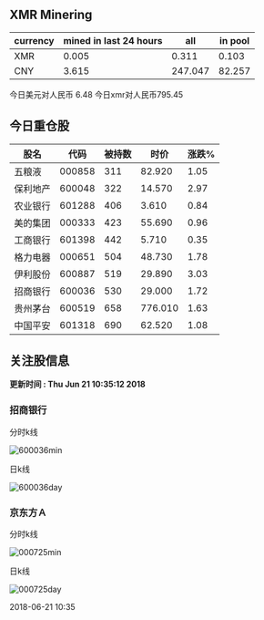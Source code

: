 ## XMR Minering

|currency|mined in last 24 hours|all|in pool|
|---|---|---|---|
|XMR|0.005|0.311|0.103|
|CNY|3.615|247.047|82.257|

今日美元对人民币 6.48	今日xmr对人民币795.45


## 今日重仓股 

|股名|代码|被持数|时价|涨跌%|
|---|---|---|---|---|
|五粮液|000858|311|82.920|1.05|
|保利地产|600048|322|14.570|2.97|
|农业银行|601288|406|3.610|0.84|
|美的集团|000333|423|55.690|0.96|
|工商银行|601398|442|5.710|0.35|
|格力电器|000651|504|48.730|1.78|
|伊利股份|600887|519|29.890|3.03|
|招商银行|600036|530|29.000|1.72|
|贵州茅台|600519|658|776.010|1.63|
|中国平安|601318|690|62.520|1.08|

## 关注股信息
**更新时间 : Thu Jun 21 10:35:12 2018**
### 招商银行 
分时k线

![600036min](http://image.sinajs.cn/newchart/min/n/sh600036.gif)

日k线

![600036day](http://image.sinajs.cn/newchart/daily/n/sh600036.gif)

### 京东方Ａ 
分时k线

![000725min](http://image.sinajs.cn/newchart/min/n/sz000725.gif)

日k线

![000725day](http://image.sinajs.cn/newchart/daily/n/sz000725.gif)

2018-06-21 10:35